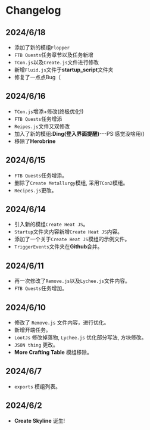 # Changelog

## 2024/6/18

- 添加了新的模组`Flopper`
- `FTB Quests`任务章节以及任务新增
- `TCon.js`以及`Create.js`文件进行修改
- 新增`Fluid.js`文件于**startup_script**文件夹
- 修复了一点点Bug（

## 2024/6/16

- `TCon.js`增添+修改(终极优化!)
- `FTB Quests`任务增添
- `Reipes.js`文件又双修改
- 加入了新的模组:**Ding(登入界面提醒)**---PS:感觉没啥用()
- 移除了**Herobrine**

## 2024/6/15

- `FTB Quests`任务增添。
- 删除了`Create Metallurgy`模组, 采用`TCon2`模组。
- `Recipes.js`更改。

## 2024/6/14

- 引入新的模组`Create Heat JS`。
- `Startup`文件夹内容新增`Create Heat JS`内容。
- 添加了一个关于`Create Heat JS`模组的示例文件。
- `TriggerEvents`文件夹在**Github**合并。

## 2024/6/11

- 再一次修改了`Remove.js`以及`Lychee.js`文件内容。
- `FTB Quests`任务增加。

## 2024/6/10

- 修改了 `Remove.js` 文件内容，进行优化。
- 新增开端任务。
- `LootJs` 修改掉落物, `Lychee.js` 优化部分写法, 方块修改。
- `JSON thing` 更改。
- **More Crafting Table** 模组移除。

## 2024/6/7

- `exports` 模组列表。

## 2024/6/2

- **Create Skyline** 诞生!
